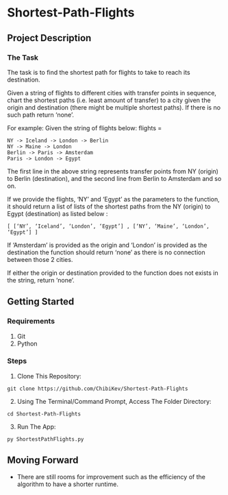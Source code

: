 # Shortest-Path-Flights
## Project Description
### The Task
The task is to find the shortest path for flights to take to reach its destination.

Given a string of flights to different cities with transfer points in sequence, chart the shortest paths (i.e. least amount of transfer) to a city given the origin and destination (there might be multiple shortest paths). If there is no such path return ‘none’.

For example:
Given the string of flights below: 
flights  =
```
NY -> Iceland -> London -> Berlin
NY -> Maine -> London
Berlin -> Paris -> Amsterdam
Paris -> London -> Egypt
```
The first line in the above string represents transfer points from NY (origin) to Berlin (destination), and the second line from Berlin to Amsterdam and so on. 

If we provide the flights, ‘NY’ and ‘Egypt’ as the parameters to the function, it should return a list of lists of the shortest paths from the NY (origin) to Egypt (destination) as listed below : 

`[ [‘NY’, ‘Iceland’, ‘London’, ‘Egypt’] , [‘NY’, ‘Maine’, ‘London’, ‘Egypt’] ]`

If ‘Amsterdam’ is provided as the origin and ‘London’ is provided as the destination the function should return ‘none’ as there is no connection between those 2 cities.

If either the origin or destination provided to the function does not exists in the string, return ‘none’.

## Getting Started
### Requirements
1. Git
2. Python
### Steps
1. Clone This Repository:
```
git clone https://github.com/ChibiKev/Shortest-Path-Flights
```
2. Using The Terminal/Command Prompt, Access The Folder Directory:
```
cd Shortest-Path-Flights
```
3. Run The App:
```
py ShortestPathFlights.py
```

## Moving Forward
- There are still rooms for improvement such as the efficiency of the algorithm to have a shorter runtime.
